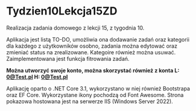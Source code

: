 # Tydzien10Lekcja15ZD
Realizacja zadania domowego z lekcji 15, z tygodnia 10. 

Aplikacja jest listą TO-DO, umożliwia ona dodawanie zadań oraz kategorii dla każdego z użytkowników osobno, zadania można edytować oraz zmieniać status na zrealizowane. Kategoire również można usuwać. Zaimplementowana jest funkcja fitrowania zadań.

<strong>Można utworzyć swoje konto, można skorzystać również z konta L: 0@Test.pl H: 0@Test.pl</strong>

Aplikację oparto o .NET Core 3.1, wykorzystano w niej również Bootstrapa oraz EF Core. Wykorzystane ikony pochodzą od Font Awesome. Strona pokazowa hostowana jest na serwerze IIS (Windows Server 2022).
